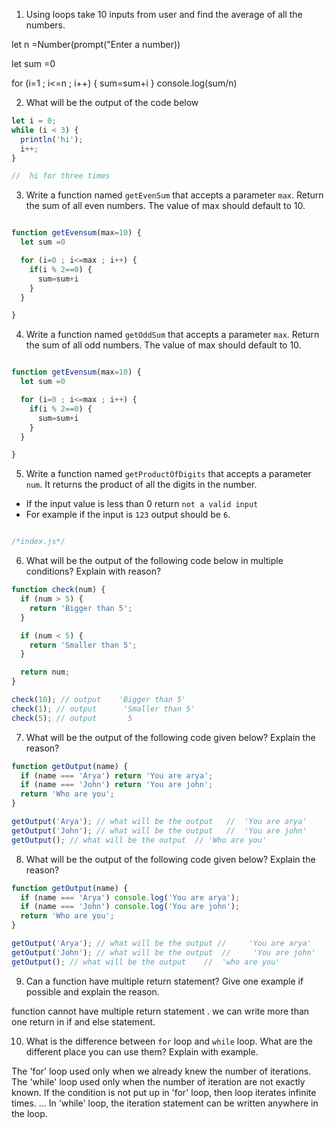 1. Using loops take 10 inputs from user and find the average of all the numbers.

let n =Number(prompt("Enter a number))

let sum =0

for (i=1 ; i<=n ; i++) {
  sum=sum+i
}
console.log(sum/n)

2. What will be the output of the code below

```js
let i = 0;
while (i < 3) {
  println('hi');
  i++;
}

//  hi for three times
```

3. Write a function named `getEvenSum` that accepts a parameter `max`. Return the sum of all even numbers. The value of max should default to 10.
``` js

function getEvensum(max=10) {
  let sum =0

  for (i=0 ; i<=max ; i++) {
    if(i % 2==0) {
      sum=sum+i
    }
  }

}
```

4. Write a function named `getOddSum` that accepts a parameter `max`. Return the sum of all odd numbers. The value of max should default to 10.

``` js

function getEvensum(max=10) {
  let sum =0

  for (i=0 ; i<=max ; i++) {
    if(i % 2==0) {
      sum=sum+i
    }
  }

}
```

5. Write a function named `getProductOfDigits` that accepts a parameter `num`. It returns the product of all the digits in the number.



- If the input value is less than 0 return `not a valid input`
- For example if the input is `123` output should be `6`.


``` js

/*index.js*/
```

6. What will be the output of the following code below in multiple conditions? Explain with reason?

```js
function check(num) {
  if (num > 5) {
    return 'Bigger than 5';
  }

  if (num < 5) {
    return 'Smaller than 5';
  }

  return num;
}

check(10); // output    'Bigger than 5'
check(1); // output      'Smaller than 5'  
check(5); // output       5
```

7. What will be the output of the following code given below? Explain the reason?

```js
function getOutput(name) {
  if (name === 'Arya') return 'You are arya';
  if (name === 'John') return 'You are john';
  return 'Who are you';
}

getOutput('Arya'); // what will be the output   //  'You are arya'
getOutput('John'); // what will be the output   //  'You are john'
getOutput(); // what will be the output  // 'Who are you'
```

8. What will be the output of the following code given below? Explain the reason?

```js
function getOutput(name) {
  if (name === 'Arya') console.log('You are arya');
  if (name === 'John') console.log('You are john');
  return 'Who are you';
}

getOutput('Arya'); // what will be the output //     'You are arya'
getOutput('John'); // what will be the output  //     'You are john'
getOutput(); // what will be the output    //  'who are you'
```

9. Can a function have multiple return statement? Give one example if possible and explain the reason.

function cannot have multiple return statement .    we can write more than one return in if and else statement.


10. What is the difference between `for` loop and `while` loop. What are the different place you can use them? Explain with example.

The 'for' loop used only when we already knew the number of iterations. The 'while' loop used only when the number of iteration are not exactly known. If the condition is not put up in 'for' loop, then loop iterates infinite times. ... In 'while' loop, the iteration statement can be written anywhere in the loop.
